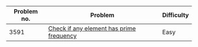 | Problem no. | Problem | Difficulty |
|-------------|---------|------------|
| 3591        | [Check if any element has prime frequency ](https://leetcode.com/problems/check-if-any-element-has-prime-frequency/solutions/7043214/3591-check-if-any-element-has-prime-freq-wjdm) | Easy |

